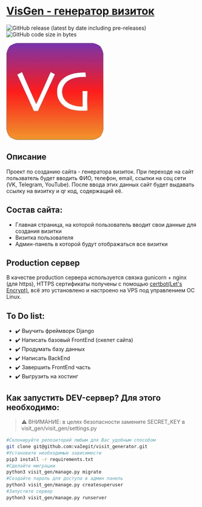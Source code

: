 # [VisGen - генератор визиток](https://visgen.v6.rocks/)
![GitHub release (latest by date including pre-releases)](https://img.shields.io/github/v/release/vaIegit/visit_generator?include_prereleases&label=%D0%92%D0%B5%D1%80%D1%81%D0%B8%D1%8F%3A)
![GitHub code size in bytes](https://img.shields.io/github/languages/code-size/vaiegit/visit_generator?label=%D0%A0%D0%B0%D0%B7%D0%BC%D0%B5%D1%80%20%D1%80%D0%B5%D0%BF%D0%BE%D0%B7%D0%B8%D1%82%D0%BE%D1%80%D0%B8%D1%8F%3A)


![VisGen](visit_gen/main/static/main/favicon/favicon.png)
## Описание
Проект по созданию сайта - генератора визиток.
При переходе на сайт пользватель будет вводить ФИО, телефон, email, ссылки на соц сети (VK, Telegram, YouTube). После ввода этих данных сайт будет выдавать ссылку на визитку и qr код, содержащий её.
## Состав сайта:
* Главная страница, на которой пользователь вводит свои данные для создания визитки
* Визитка пользователя
* Админ-панель в которой будут отображаться все визитки
## Production сервер
В качестве production сервера используется связка gunicorn + nginx (для https),
HTTPS сертификаты получены с помощью [certbot(Let's Encrypt)](https://letsencrypt.org/ru/),
всё это установлено и настроено на VPS под управлением ОС Linux.
## To Do list:
- :heavy_check_mark: Выучить фреймворк Django
- :heavy_check_mark: Написать базовый FrontEnd (скелет сайта)
- :heavy_check_mark: Продумать базу данных
- :heavy_check_mark: Написать BackEnd
- :heavy_check_mark: Завершить FrontEnd часть
- :heavy_check_mark: Выгрузить на хостинг

## Как запустить DEV-сервер? Для этого необходимо:

> :warning: ВНИМАНИЕ: в целях безопасности замените SECRET_KEY в visit_gen/visit_gen/settings.py

```bash
#Склонируйте репозиторий любым для Вас удобным способом
git clone git@github.com:vaIegit/visit_generator.git 
#Установите необходимые зависимости
pip3 install -r requirements.txt 
#Сделайте миграции
python3 visit_gen/manage.py migrate
#Создайте пароль для доступа в админ панель
python3 visit_gen/manage.py createsuperuser
#Запустите сервер
python3 visit_gen/manage.py runserver
```


